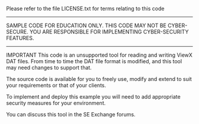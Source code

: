 Please refer to the file LICENSE.txt for terms relating to this code
**********************************************************************
SAMPLE CODE FOR EDUCATION ONLY. THIS CODE MAY NOT BE CYBER-SECURE.
YOU ARE RESPONSIBLE FOR IMPLEMENTING CYBER-SECURITY FEATURES.
**********************************************************************

IMPORTANT
This code is an unsupported tool for reading and writing ViewX DAT files.
From time to time the DAT file format is modified, and this tool may need
changes to support that. 

The source code is available for you to freely use, modify and extend to 
suit your requirements or that of your clients. 

To implement and deploy this example you will need to add appropriate 
security measures for your environment.

You can discuss this tool in the SE Exchange forums.


